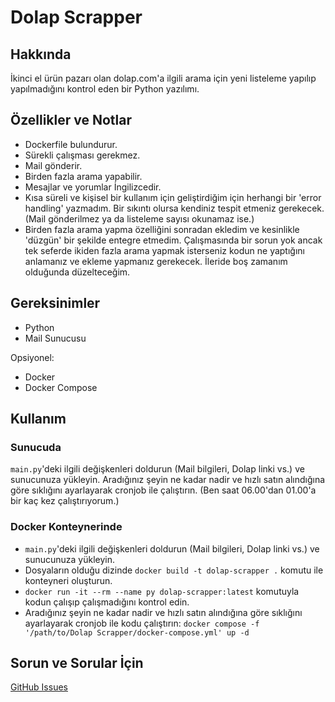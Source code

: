# Dolap Scrapper

## Hakkında
İkinci el ürün pazarı olan dolap.com'a ilgili arama için yeni listeleme yapılıp yapılmadığını kontrol eden bir Python yazılımı.

## Özellikler ve Notlar
- Dockerfile bulundurur.
- Sürekli çalışması gerekmez.
- Mail gönderir.
- Birden fazla arama yapabilir.
- Mesajlar ve yorumlar İngilizcedir.
- Kısa süreli ve kişisel bir kullanım için geliştirdiğim için herhangi bir 'error handling' yazmadım. Bir sıkıntı olursa kendiniz tespit etmeniz gerekecek. (Mail gönderilmez ya da listeleme sayısı okunamaz ise.)
- Birden fazla arama yapma özelliğini sonradan ekledim ve kesinlikle 'düzgün' bir şekilde entegre etmedim. Çalışmasında bir sorun yok ancak tek seferde ikiden fazla arama yapmak isterseniz kodun ne yaptığını anlamanız ve ekleme yapmanız gerekecek. İleride boş zamanım olduğunda düzelteceğim.

## Gereksinimler
- Python
- Mail Sunucusu

Opsiyonel:
- Docker
- Docker Compose

## Kullanım
### Sunucuda
`main.py`'deki ilgili değişkenleri doldurun (Mail bilgileri, Dolap linki vs.) ve sunucunuza yükleyin. Aradığınız şeyin ne kadar nadir ve hızlı satın alındığına göre sıklığını ayarlayarak cronjob ile çalıştırın. (Ben saat 06.00'dan 01.00'a bir kaç kez çalıştırıyorum.)

### Docker Konteynerinde
- `main.py`'deki ilgili değişkenleri doldurun (Mail bilgileri, Dolap linki vs.) ve sunucunuza yükleyin.
- Dosyaların olduğu dizinde `docker build -t dolap-scrapper .` komutu ile konteyneri oluşturun.
- `docker run -it --rm --name py dolap-scrapper:latest` komutuyla kodun çalışıp çalışmadığını kontrol edin.
-  Aradığınız şeyin ne kadar nadir ve hızlı satın alındığına göre sıklığını ayarlayarak cronjob ile kodu çalıştırın: `docker compose -f '/path/to/Dolap Scrapper/docker-compose.yml' up -d`

## Sorun ve Sorular İçin
[GitHub Issues](https://github.com/AlperShal/Dolap-Scrapper/issues)
